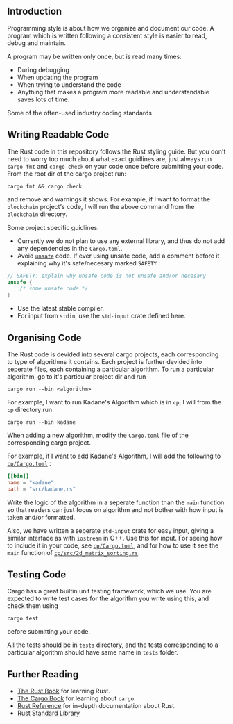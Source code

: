 ## Introduction

Programming style is about how we organize and document our code. A program which is written following a consistent style is easier to read, debug and maintain.

A program may be written only once, but is read many times:

- During debugging
- When updating the program
- When trying to understand the code
- Anything that makes a program more readable and understandable saves lots of time.

Some of the often-used industry coding standards.

## Writing Readable Code

The Rust code in this repository follows the Rust styling guide. But you don't need to worry too much about what exact guidlines are, just always run `cargo-fmt` and `cargo-check` on your code once before submitting your code. From the root dir of the cargo project run:

```
cargo fmt && cargo check
```

and remove and warnings it shows. For example, if I want to format the `blockchain` project's code, I will run the above command from the `blockchain` directory.

Some project specific guidlines:
- Currently we do not plan to use any external library, and thus do not add any dependencies in the `Cargo.toml`.
- Avoid [`unsafe`](https://doc.rust-lang.org/book/ch19-01-unsafe-rust.html) code. If ever using unsafe code, add a comment before it explaining why it's safe/necesary marked `SAFETY` :
```rust
// SAFETY: explain why unsafe code is not unsafe and/or necesary
unsafe {
	/* some unsafe code */
}
```
- Use the latest stable compiler.
- For input from `stdin`, use the `std-input` crate defined here.



## Organising Code

The Rust code is devided into several cargo projects, each corresponding to type of algorithms it contains. Each project is further devided into seperate files, each containing a particular algorithm. To run a particular algorithm, go to it's particular project dir and run
```
cargo run --bin <algorithm>
```

For example, I want to run Kadane's Algorithm which is in `cp`, I will from the `cp` directory run
```
cargo run --bin kadane
```

When adding a new algorithm, modify the `Cargo.toml` file of the corresponding cargo project.

For example, if I want to add Kadane's Algorithm, I will add the following to [`cp/Cargo.toml`](cp/Cargo.toml) :
```toml
[[bin]]
name = "kadane"
path = "src/kadane.rs"
```

Write the logic of the algorithm in a seperate function than the `main` function so that readers can just focus on algorithm and not bother with how input is taken and/or formatted.

Also, we have written a seperate `std-input` crate for easy input, giving a similar interface as with `iostream` in C++. Use this for input. For seeing how to include it in your code, see [`cp/Cargo.toml`](cp/Cargo.toml), and for how to use it see the `main` function of [`cp/src/2d_matrix_sorting.rs`](cp/src/2d_matrix_sorting.rs).

## Testing Code

Cargo has a great builtin unit testing framework, which we use. You are expected to write test cases for the algorithm you write using this, and check them using
```
cargo test
```
before submitting your code.

All the tests should be in `tests` directory, and the tests corresponding to a particular algorithm should have same name in `tests` folder.


## Further Reading

- [The Rust Book](https://doc.rust-lang.org/stable/book/) for learning Rust.
- [The Cargo Book](https://doc.rust-lang.org/cargo/) for learning about `cargo`.
- [Rust Reference](https://doc.rust-lang.org/cargo/) for in-depth documentation about Rust.
- [Rust Standard Library](https://doc.rust-lang.org/stable/std/)
